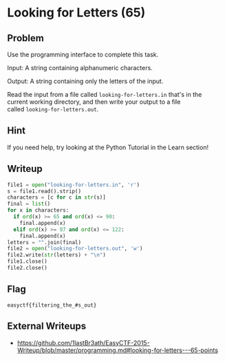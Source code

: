 # Looking for Letters (65)

## Problem

Use the programming interface to complete this task.

Input: A string containing alphanumeric characters.

Output: A string containing only the letters of the input.

Read the input from a file called&nbsp;`looking-for-letters.in`&nbsp;that&#39;s in the current working directory, and then write your output to a file called&nbsp;`looking-for-letters.out`.

## Hint

If you need help, try looking at the Python Tutorial in the Learn section!

## Writeup
```python
file1 = open("looking-for-letters.in", 'r')
s = file1.read().strip()
characters = [c for c in str(s)]
final = list()
for x in characters:
  if ord(x) >= 65 and ord(x) <= 90:
    final.append(x)
  elif ord(x) >= 97 and ord(x) <= 122:
    final.append(x)
letters = "".join(final)
file2 = open("looking-for-letters.out", 'w')
file2.write(str(letters) + "\n")
file1.close()
file2.close()
```

## Flag
`easyctf{filtering_the_#s_out}`

## External Writeups

* https://github.com/1lastBr3ath/EasyCTF-2015-Writeup/blob/master/programming.md#looking-for-letters---65-points
